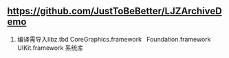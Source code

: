## https://github.com/JustToBeBetter/LJZArchiveDemo
1. 编译需导入libz.tbd  CoreGraphics.framework   Foundation.framework UIKit.framework  系统库
